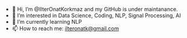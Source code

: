 - 👋 Hi, I’m @IlterOnatKorkmaz and my GitHub is under maintanance.
- 👀 I’m interested in Data Science, Coding, NLP, Signal Processing, AI
- 🌱 I’m currently learning NLP
- 📫 How to reach me: ilteronatk@gmail.com

<!---
IlterOnatKorkmaz/IlterOnatKorkmaz is a ✨ special ✨ repository because its `README.md` (this file) appears on your GitHub profile.
You can click the Preview link to take a look at your changes.
--->
